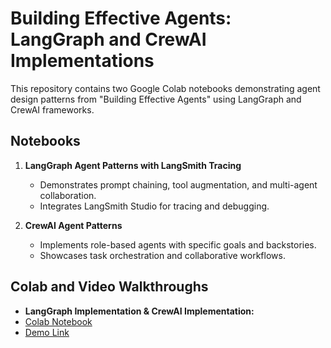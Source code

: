 # Building Effective Agents: LangGraph and CrewAI Implementations

This repository contains two Google Colab notebooks demonstrating agent design patterns from "Building Effective Agents" using LangGraph and CrewAI frameworks.

## Notebooks

1. **LangGraph Agent Patterns with LangSmith Tracing**
   - Demonstrates prompt chaining, tool augmentation, and multi-agent collaboration.
   - Integrates LangSmith Studio for tracing and debugging.

2. **CrewAI Agent Patterns**
   - Implements role-based agents with specific goals and backstories.
   - Showcases task orchestration and collaborative workflows.


## Colab and Video Walkthroughs

- **LangGraph Implementation & CrewAI Implementation:**
- [Colab Notebook](https://colab.research.google.com/drive/1_3O7mYplqbdX39HrkqYWbOusktNu7kjt)
- [Demo Link](https://www.youtube.com/watch?v=TwSDe7ydpTg)
